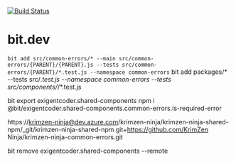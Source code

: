 [![Build Status](https://dev.azure.com/krimzen-ninja/Common%20Modules/_apis/build/status/eXigentCoder.common-modules?branchName=master)](https://dev.azure.com/krimzen-ninja/Common%20Modules/_build/latest?definitionId=1&branchName=master)

# bit.dev

`bit add src/common-errors/* --main src/common-errors/{PARENT}/{PARENT}.js --tests src/common-errors/{PARENT}/*.test.js --namespace common-errors`
bit add packages/* --tests src/*.test.js --namespace common-errors
--tests src/components/*/*.test.js


bit export exigentcoder.shared-components
npm i @bit/exigentcoder.shared-components.common-errors.is-required-error


https://krimzen-ninja@dev.azure.com/krimzen-ninja/krimzen-ninja-shared-npm/_git/krimzen-ninja-shared-npm
git+https://github.com/KrimZen Ninja/krimzen-ninja-common-errors.git

bit remove exigentcoder.shared-components --remote